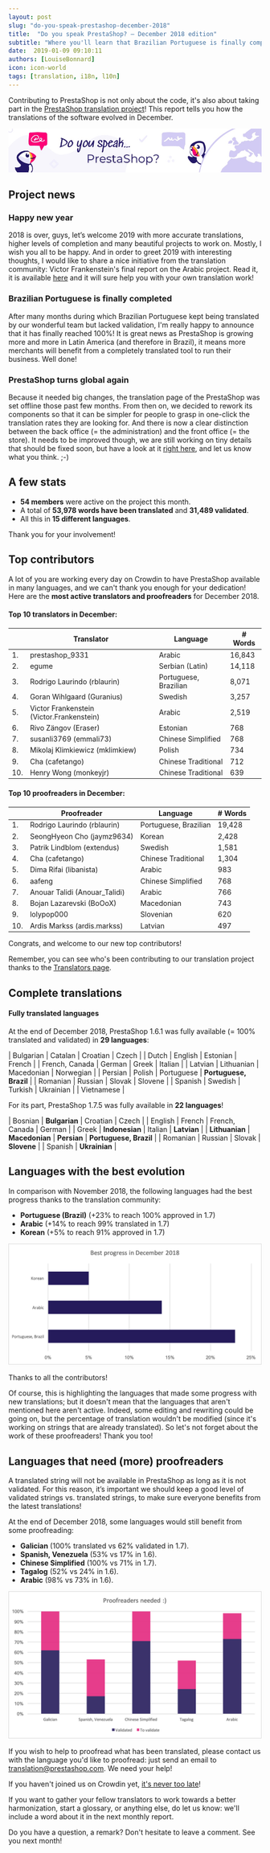 ```yaml
---
layout: post
slug: "do-you-speak-prestashop-december-2018"
title:  "Do you speak PrestaShop? – December 2018 edition"
subtitle: "Where you'll learn that Brazilian Portuguese is finally completed"
date:  2019-01-09 09:10:11
authors: [LouiseBonnard]
icon: icon-world
tags: [translation, i18n, l10n]
---
```


Contributing to PrestaShop is not only about the code, it's also about taking part in the [PrestaShop translation project](https://crowdin.com/project/prestashop-official)! This report tells you how the translations of the software evolved in December.

![Crowdin Monthly banner](/assets/images/2019/01/Build-Crowdin-banner.jpg)

## Project news


### Happy new year

2018 is over, guys, let’s welcome 2019 with more accurate translations, higher levels of completion and many beautiful projects to work on. Mostly, I wish you all to be happy. And in order to greet 2019 with interesting thoughts, I would like to share a nice initiative from the translation community: Victor Frankenstein's final report on the Arabic project. Read it, it is available [here](https://steemit.com/utopian-io/@dr-frankenstein/final-report-the-prestashop-project) and it will sure help you with your own translation work!


### Brazilian Portuguese is finally completed

After many months during which Brazilian Portuguese kept being translated by our wonderful team but lacked validation, I'm really happy to announce that it has finally reached 100%! It is great news as PrestaShop is growing more and more in Latin America (and therefore in Brazil), it means more merchants will benefit from a completely translated tool to run their business. Well done!


### PrestaShop turns global again

Because it needed big changes, the translation page of the PrestaShop was set offline those past few months. From then on, we decided to rework its components so that it can be simpler for people to grasp in one-click the translation rates they are looking for. And there is now a clear distinction between the back office (= the administration) and the front office (= the store). It needs to be improved though, we are still working on tiny details that should be fixed soon, but have a look at it [right here](https://www.prestashop.com/en/translations), and let us know what you think. ;-)


## A few stats
 
* **54 members** were active on the project this month.
* A total of **53,978 words have been translated** and **31,489 validated**.
* All this in **15 different languages**.
 
Thank you for your involvement!
 
 
## Top contributors
 
A lot of you are working every day on Crowdin to have PrestaShop available in many languages, and we can't thank you enough for your dedication! Here are the **most active translators and proofreaders** for December 2018.
 
#### Top 10 translators in December:
 
| |Translator | Language | # Words
|-|---------- | -------- | ----------------
 1. | prestashop_9331 | Arabic | 16,843
 2. | egume | Serbian (Latin) | 14,118
 3. | Rodrigo Laurindo (rblaurin) | Portuguese, Brazilian | 8,071
 4. | Goran Wihlgaard (Guranius) | Swedish | 3,257
 5. | Victor Frankenstein (Victor.Frankenstein) | Arabic | 2,519
 6. | Rivo Zängov (Eraser) | Estonian | 768
 7. | susanli3769 (emmali73) | Chinese Simplified | 768
 8. | Mikolaj Klimkiewicz (mklimkiew) | Polish | 734
 9. | Cha (cafetango) | Chinese Traditional | 712
10. | Henry Wong (monkeyjr) | Chinese Traditional | 639
 
 
#### Top 10 proofreaders in December:
 
| | Proofreader | Language | # Words
|-| ---------- | -------- | ----------------
 1. | Rodrigo Laurindo (rblaurin) | Portuguese, Brazilian | 19,428
 2. | SeongHyeon Cho (jaymz9634) | Korean | 2,428
 3. | Patrik Lindblom (extendus) | Swedish | 1,581
 4. | Cha (cafetango) | Chinese Traditional | 1,304
 5. | Dima Rifai (libanista) | Arabic | 983
 6. | aafeng | Chinese Simplified | 768
 7. | Anouar Talidi (Anouar_Talidi) | Arabic | 766
 8. | Bojan Lazarevski (BoOoX) | Macedonian | 743
 9. | lolypop000 | Slovenian | 620
10. | Ardis Markss (ardis.markss) | Latvian | 497
 
Congrats, and welcome to our new top contributors!
 
Remember, you can see who's been contributing to our translation project thanks to the [Translators page](http://translators.prestashop.com/).
 
 
## Complete translations
 
#### Fully translated languages
 
At the end of December 2018, PrestaShop 1.6.1 was fully available (= 100% translated and validated) in **29 languages**:
 
| Bulgarian | Catalan | Croatian | Czech |
| Dutch | English | Estonian | French |
| French, Canada | German | Greek | Italian |
| Latvian | Lithuanian | Macedonian | Norwegian |
| Persian | Polish | Portuguese | **Portuguese, Brazil** |
| Romanian | Russian | Slovak | Slovene |
| Spanish | Swedish | Turkish | Ukrainian |
| Vietnamese |
 
For its part, PrestaShop 1.7.5 was fully available in **22 languages**!
 
| Bosnian | **Bulgarian** | Croatian | Czech |
| English | French | French, Canada | German |
| Greek | **Indonesian** | Italian | **Latvian** |
| **Lithuanian** | **Macedonian** | **Persian** | **Portuguese, Brazil** |
| Romanian | Russian | Slovak | **Slovene** |
| Spanish | **Ukrainian** |
 
 
## Languages with the best evolution
 
In comparison with November 2018, the following languages had the best progress thanks to the translation community:
 
* **Portuguese (Brazil)** (+23% to reach 100% approved in 1.7)
* **Arabic** (+14% to reach 99% translated in 1.7)
* **Korean** (+5% to reach 91% approved in 1.7)
 
![Best translation progress for December 2018](/assets/images/2019/01/Build-Crowdin-progress-December18.png)
 
Thanks to all the contributors!
 
Of course, this is highlighting the languages that made some progress with new translations; but it doesn't mean that the languages that aren't mentioned here aren't active. Indeed, some editing and rewriting could be going on, but the percentage of translation wouldn't be modified (since it's working on strings that are already translated). So let's not forget about the work of these proofreaders! Thank you too!
 
 
## Languages that need (more) proofreaders
 
A translated string will not be available in PrestaShop as long as it is not validated. For this reason, it’s important we should keep a good level of validated strings vs. translated strings, to make sure everyone benefits from the latest translations!
 
At the end of December 2018, some languages would still benefit from some proofreading:
 
* **Galician** (100% translated vs 62% validated in 1.7).
* **Spanish, Venezuela** (53% vs 17% in 1.6).
* **Chinese Simplified** (100% vs 71% in 1.7).
* **Tagalog** (52% vs 24% in 1.6).
* **Arabic** (98% vs 73% in 1.6).
 
![Languages that need proofreading](/assets/images/2019/01/Build-Crowdin-proofreading-December18.png)
 
If you wish to help to proofread what has been translated, please contact us with the language you'd like to proofread: just send an email to translation@prestashop.com. We need your help! 
 
If you haven't joined us on Crowdin yet, [it's never too late](https://crowdin.com/project/prestashop-official)!
 
If you want to gather your fellow translators to work towards a better harmonization, start a glossary, or anything else, do let us know: we'll include a word about it in the next monthly report.
 
Do you have a question, a remark? Don't hesitate to leave a comment. See you next month!
